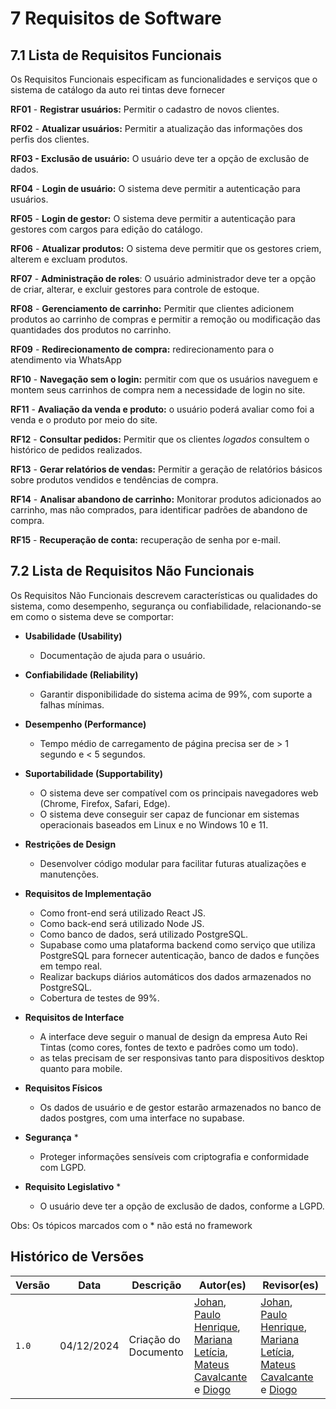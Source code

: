 # 7 Requisitos de Software

## 7.1 Lista de Requisitos Funcionais

Os Requisitos Funcionais especificam as funcionalidades e serviços que o sistema de catálogo da auto rei tintas deve fornecer

**RF01** - **Registrar usuários:** Permitir o cadastro de novos clientes.

**RF02** - **Atualizar usuários:** Permitir a atualização das informações dos perfis dos clientes.

**RF03 - Exclusão de usuário:** O usuário deve ter a opção de exclusão de dados.

**RF04** - **Login de usuário:** O sistema deve permitir a autenticação para usuários.

**RF05** - **Login de gestor:** O sistema deve permitir a autenticação para gestores com cargos para edição do catálogo.

**RF06** - **Atualizar produtos:** O sistema deve permitir que os gestores criem, alterem e excluam produtos.

**RF07** - **Administração de roles**: O usuário administrador deve ter a opção de criar, alterar, e excluir gestores para controle de estoque.

**RF08** - **Gerenciamento de carrinho:** Permitir que clientes adicionem produtos ao carrinho de compras e permitir a remoção ou modificação das 
quantidades dos produtos no carrinho.

**RF09** - **Redirecionamento de compra:** redirecionamento para o atendimento via WhatsApp

**RF10** - **Navegação sem o login:** permitir com que os usuários naveguem e montem seus carrinhos de compra nem a necessidade de login no site.

**RF11** - **Avaliação da venda e produto:** o usuário poderá avaliar como foi a venda e o produto por meio do site.

**RF12** - **Consultar pedidos:** Permitir que os clientes _logados_ consultem o histórico de pedidos realizados.

**RF13** - **Gerar relatórios de vendas:** Permitir a geração de relatórios básicos sobre produtos vendidos e tendências de compra.

**RF14** - **Analisar abandono de carrinho:** Monitorar produtos adicionados ao carrinho, mas não comprados, para identificar padrões de abandono de compra.

**RF15** - **Recuperação de conta:** recuperação de senha por e-mail.

## 7.2 Lista de Requisitos Não Funcionais

Os Requisitos Não Funcionais descrevem características ou qualidades do sistema, como desempenho, segurança ou confiabilidade, relacionando-se em como o sistema deve se comportar:

- **Usabilidade (Usability)**
    - Documentação de ajuda para o usuário.

- **Confiabilidade (Reliability)**
    - Garantir disponibilidade do sistema acima de 99%, com suporte a falhas mínimas.

- **Desempenho (Performance)**
    - Tempo médio de carregamento de página precisa ser de > 1 segundo e < 5 segundos.

- **Suportabilidade (Supportability)**
    - O sistema deve ser compatível com os principais navegadores web (Chrome, Firefox, Safari, Edge).
    - O sistema deve conseguir ser capaz de funcionar em sistemas operacionais baseados em Linux e no Windows 10 e 11.

- **Restrições de Design**
    - Desenvolver código modular para facilitar futuras atualizações e manutenções.

- **Requisitos de Implementação**
    - Como front-end será utilizado React JS.
    - Como back-end será utilizado Node JS.
    - Como banco de dados, será utilizado PostgreSQL.
    - Supabase como uma plataforma backend como serviço que utiliza PostgreSQL para fornecer autenticação, banco de dados e funções em tempo real.
    - Realizar backups diários automáticos dos dados armazenados no PostgreSQL.
    - Cobertura de testes de 99%.

- **Requisitos de Interface**
    - A interface deve seguir o manual de design da empresa Auto Rei Tintas (como cores, fontes de texto e padrões como um todo).
    - as telas precisam de ser responsivas tanto para dispositivos desktop quanto para mobile.

- **Requisitos Físicos**
    - Os dados de usuário e de gestor estarão armazenados no banco de dados postgres, com uma interface no supabase.

- **Segurança** *
    - Proteger informações sensíveis com criptografia e conformidade com LGPD.

- **Requisito Legislativo** *
    - O usuário deve ter a opção de exclusão de dados, conforme a LGPD.

Obs: Os tópicos marcados com o * não está no framework

## Histórico de Versões

| Versão | Data       | Descrição                                   | Autor(es)                                                                                                                                                                                                                                    | Revisor(es)                                                                                                                                                                                                                                  |
| ------ | ---------- | ------------------------------------------- | -------------------------------------------------------------------------------------------------------------------------------------------------------------------------------------------------------------------------------------------- | -------------------------------------------------------------------------------------------------------------------------------------------------------------------------------------------------------------------------------------------- |
| `1.0`  | 04/12/2024 | Criação do Documento | [Johan](https://github.com/johan-rocha), [Paulo Henrique](https://github.com/Nanashii76), [Mariana Letícia](https://github.com/Marianannn), [Mateus Cavalcante](https://github.com/mateuscavati) e [Diogo](https://github.com/Diogo-Barboza) | [Johan](https://github.com/johan-rocha), [Paulo Henrique](https://github.com/Nanashii76), [Mariana Letícia](https://github.com/Marianannn), [Mateus Cavalcante](https://github.com/mateuscavati) e [Diogo](https://github.com/Diogo-Barboza) |
